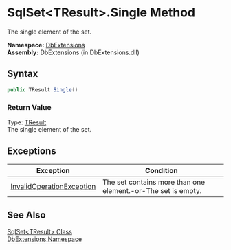 SqlSet&lt;TResult>.Single Method
================================
The single element of the set.

**Namespace:** [DbExtensions][1]  
**Assembly:** DbExtensions (in DbExtensions.dll)

Syntax
------

```csharp
public TResult Single()
```

### Return Value
Type: [TResult][2]  
The single element of the set.

Exceptions
----------

Exception                      | Condition                                                    
------------------------------ | ------------------------------------------------------------ 
[InvalidOperationException][3] | The set contains more than one element.-or-The set is empty. 


See Also
--------
[SqlSet&lt;TResult> Class][2]  
[DbExtensions Namespace][1]  

[1]: ../README.md
[2]: README.md
[3]: http://msdn.microsoft.com/en-us/library/2asft85a